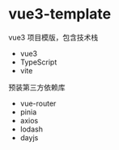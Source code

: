 # vue3-template

vue3 项目模版，包含技术栈

- vue3
- TypeScript
- vite

预装第三方依赖库

- vue-router
- pinia
- axios
- lodash
- dayjs
